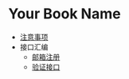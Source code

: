 # Your Book Name

- [注意事项](注意事项/README.md)
- 接口汇编
  * [邮箱注册](接口汇编/邮箱注册.md)
  * [验证接口](接口汇编/验证接口.md)
